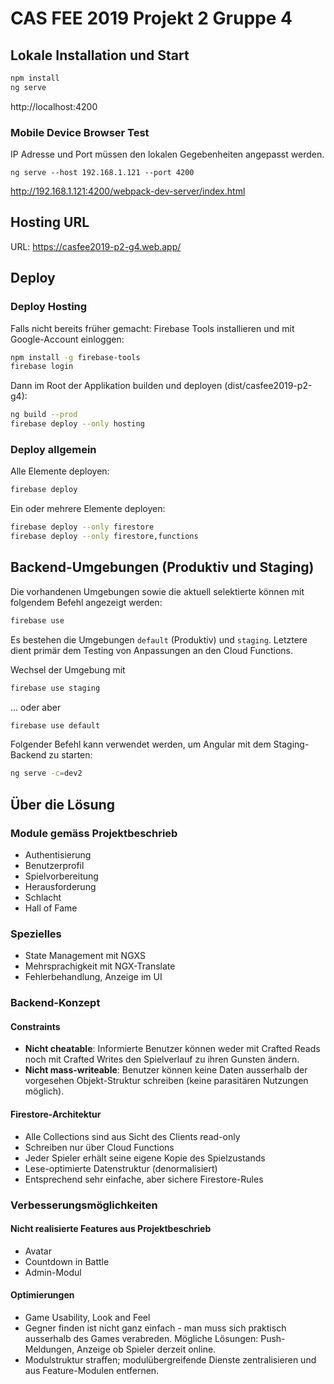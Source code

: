 # CAS FEE 2019 Projekt 2 Gruppe 4

## Lokale Installation und Start

```sh
npm install
ng serve
```

http://localhost:4200

### Mobile Device Browser Test

IP Adresse und Port müssen den lokalen Gegebenheiten angepasst werden.

```
ng serve --host 192.168.1.121 --port 4200
```

http://192.168.1.121:4200/webpack-dev-server/index.html

## Hosting URL

URL: https://casfee2019-p2-g4.web.app/

## Deploy

### Deploy Hosting

Falls nicht bereits früher gemacht: Firebase Tools installieren und 
mit Google-Account einloggen:

```sh
npm install -g firebase-tools
firebase login
```

Dann im Root der Applikation builden und deployen (dist/casfee2019-p2-g4): 

```sh
ng build --prod
firebase deploy --only hosting
```

### Deploy allgemein

Alle Elemente deployen:
```sh
firebase deploy
```

Ein oder mehrere Elemente deployen:
```sh
firebase deploy --only firestore
firebase deploy --only firestore,functions
```

## Backend-Umgebungen (Produktiv und Staging)

Die vorhandenen Umgebungen sowie die aktuell selektierte können mit folgendem Befehl angezeigt werden:

```sh
firebase use
```

Es bestehen die Umgebungen `default` (Produktiv) und `staging`. Letztere dient primär dem Testing von Anpassungen an den Cloud Functions. 

Wechsel der Umgebung mit
```sh
firebase use staging
```
... oder aber
```sh
firebase use default
```

Folgender Befehl kann verwendet werden, um Angular mit dem Staging-Backend zu starten:

```sh
ng serve -c=dev2
```

## Über die Lösung

### Module gemäss Projektbeschrieb

- Authentisierung
- Benutzerprofil
- Spielvorbereitung
- Herausforderung
- Schlacht
- Hall of Fame

### Spezielles

- State Management mit NGXS
- Mehrsprachigkeit mit NGX-Translate
- Fehlerbehandlung, Anzeige im UI

### Backend-Konzept

#### Constraints

- **Nicht cheatable**: Informierte Benutzer können weder mit Crafted Reads noch mit Crafted Writes den Spielverlauf zu ihren Gunsten ändern. 
- **Nicht mass-writeable**: Benutzer können keine Daten ausserhalb der vorgesehen Objekt-Struktur schreiben (keine parasitären Nutzungen möglich).

#### Firestore-Architektur

- Alle Collections sind aus Sicht des Clients read-only
- Schreiben nur über Cloud Functions
- Jeder Spieler erhält seine eigene Kopie des Spielzustands
- Lese-optimierte Datenstruktur (denormalisiert)
- Entsprechend sehr einfache, aber sichere Firestore-Rules

### Verbesserungsmöglichkeiten

#### Nicht realisierte Features aus Projektbeschrieb

- Avatar
- Countdown in Battle
- Admin-Modul

#### Optimierungen

- Game Usability, Look and Feel
- Gegner finden ist nicht ganz einfach - man muss sich praktisch
  ausserhalb des Games verabreden. Mögliche Lösungen: Push-Meldungen, 
  Anzeige ob Spieler derzeit online. 
- Modulstruktur straffen; modulübergreifende Dienste zentralisieren
  und aus Feature-Modulen entfernen.  
